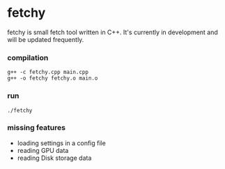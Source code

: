 # fetchy
fetchy is small fetch tool written in C++. It's currently in development and will be updated frequently.

### compilation
`g++ -c fetchy.cpp main.cpp`  
`g++ -o fetchy fetchy.o main.o`

### run
`./fetchy`

### missing features
- loading settings in a config file
- reading GPU data
- reading Disk storage data
